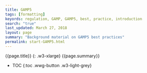 ```yaml
---
title: GAMP5
tags: [formatting]
keyords: regulation, GAMP, GAMP5, best, practice, introduction
search: "true"
last_updated: March 27, 2018
layout: page
summary: "Background material on GAMP5 best practices"
permalink: start-GAMP5.html
---
```

{{page.title}}
{: .w3-xlarge}
{{page.summary}}
* TOC
{:toc .wwg-button .w3-light-grey}
